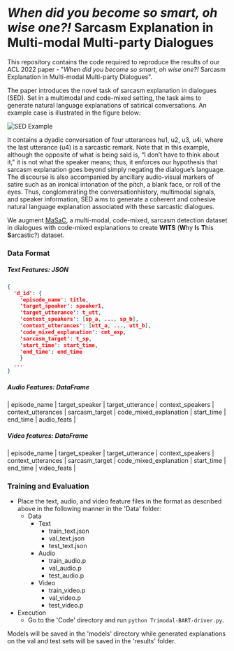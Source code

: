 # *When did you become so smart, oh wise one?!* Sarcasm Explanation in Multi-modal Multi-party Dialogues

This repository contains the code required to reproduce the results of our ACL 2022 paper - "*When did you become so smart, oh wise one?!* Sarcasm Explanation in Multi-modal Multi-party Dialogues".

The paper introduces the novel task of sarcasm explanation in dialogues (SED). Set in a multimodal and code-mixed setting, the task aims to generate natural language explanations of satirical conversations.
An example case is illustrated in the figure below:

![SED Example](/imgs/sed_eg.png "SED Example")

It contains a dyadic conversation of four utterances hu1, u2, u3, u4i, where the last utterance (u4) is a sarcastic remark. Note that in this example,
although the opposite of what is being said is, “I don’t have to think about it," it is not what the speaker means; thus,
it enforces our hypothesis that sarcasm explanation goes beyond simply negating the dialogue’s language.
The discourse is also accompanied by ancillary audio-visual markers of satire such as an ironical intonation of the pitch, a blank face, or roll of the eyes.
Thus, conglomerating the conversationhistory, multimodal signals, and speaker information, SED aims to generate a coherent and cohesive natural language
explanation associated with these sarcastic dialogues.

We augment [MaSaC](https://github.com/LCS2-IIITD/MSH-COMICS), a multi-modal, code-mixed, sarcasm detection dataset in dialogues with code-mixed explanations to create **WITS** (**W**hy **I**s **T**his **S**arcastic?) dataset.

### Data Format
##### Text Features: JSON
```json
{
  'd_id': {
    'episode_name': title,
    'target_speaker': speaker1,
    'target_utterance': t_utt,
    'context_speakers': [sp_a, ..., sp_b],
    'context_utterances': [utt_a, ..., utt_b],
    'code_mixed_explanation': cmt_exp,
    'sarcasm_target': t_sp,
    'start_time': start_time,
    'end_time': end_time
    }
  ...
}
```

##### Audio Features: DataFrame
| episode_name	| target_speaker | target_utterance | context_speakers | context_utterances | sarcasm_target | code_mixed_explanation | start_time | end_time | audio_feats |

##### Video features: DataFrame
| episode_name	| target_speaker | target_utterance | context_speakers | context_utterances | sarcasm_target | code_mixed_explanation | start_time | end_time | video_feats |

### Training and Evaluation
- Place the text, audio, and video feature files in the format as described above in the following manner in the 'Data' folder:
    - Data
        - Text
            - train_text.json
            - val_text.json
            - test_text.json
        - Audio
            - train_audio.p
            - val_audio.p
            - test_audio.p
        - Video
            - train_video.p
            - val_video.p
            - test_video.p
- Execution
    - Go to the 'Code' directory and run ```python Trimodal-BART-driver.py```.

Models will be saved in the 'models' directory while generated explanations on the val and test sets will be saved in the 'results' folder.
